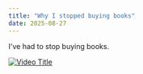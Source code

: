 ```yaml
---
title: "Why I stopped buying books"
date: 2025-08-27
---
```


I've had to stop buying books.

[![Video Title](https://img.youtube.com/vi/5rrJ6RReYnA/0.jpg)](https://youtu.be/5rrJ6RReYnA)

